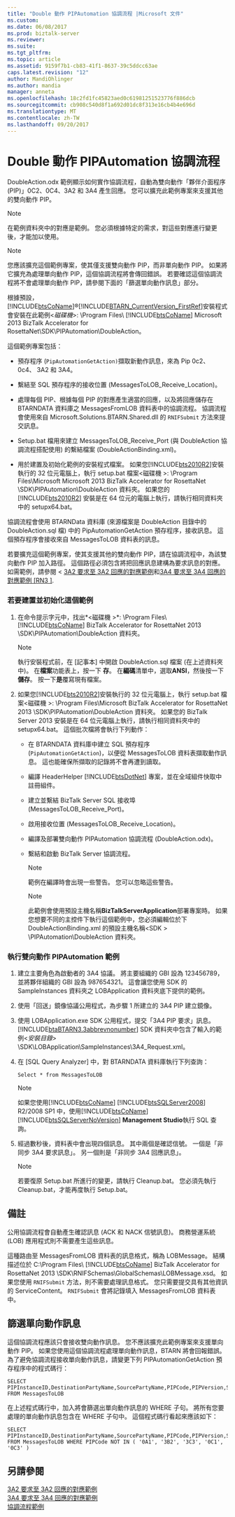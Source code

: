 ```yaml
---
title: "Double 動作 PIPAutomation 協調流程 |Microsoft 文件"
ms.custom: 
ms.date: 06/08/2017
ms.prod: biztalk-server
ms.reviewer: 
ms.suite: 
ms.tgt_pltfrm: 
ms.topic: article
ms.assetid: 9159f7b1-cb83-41f1-8637-39c5ddcc63ae
caps.latest.revision: "12"
author: MandiOhlinger
ms.author: mandia
manager: anneta
ms.openlocfilehash: 18c2fd1fc45823aed0c61981251523776f886dcb
ms.sourcegitcommit: cb908c540d8f1a692d01dc8f313e16cb4b4e696d
ms.translationtype: MT
ms.contentlocale: zh-TW
ms.lasthandoff: 09/20/2017
---
```

# <a name="double-action-pipautomation-orchestration"></a>Double 動作 PIPAutomation 協調流程
DoubleAction.odx 範例顯示如何實作協調流程，自動為雙向動作「夥伴介面程序 (PIP)」0C2、0C4、3A2 和 3A4 產生回應。 您可以擴充此範例專案來支援其他的雙向動作 PIP。  
  
> [!NOTE]
>  在範例資料夾中的對應是範例。 您必須根據特定的需求，對這些對應進行變更後，才能加以使用。  
  
> [!NOTE]
>  您應該擴充這個範例專案，使其僅支援雙向動作 PIP，而非單向動作 PIP。 如果將它擴充為處理單向動作 PIP，這個協調流程將會傳回錯誤。 若要確認這個協調流程將不會處理單向動作 PIP，請參閱下面的「篩選單向動作訊息」部分。  
  
 根據預設， [!INCLUDE[btsCoName](../../includes/btsconame-md.md)]®[!INCLUDE[BTARN_CurrentVersion_FirstRef](../../includes/btarn-currentversion-firstref-md.md)]安裝程式會安裝在此範例\<*磁碟機*>: \Program Files\\ [!INCLUDE[btsCoName](../../includes/btsconame-md.md)] Microsoft 2013 BizTalk Accelerator for RosettaNet\SDK\PIPAutomation\DoubleAction。  
  
 這個範例專案包括：  
  
-   預存程序 (`PipAutomationGetAction)`擷取新動作訊息，來為 Pip 0c2、 0c4、 3A2 和 3A4。  
  
-   繫結至 SQL 預存程序的接收位置 (MessagesToLOB_Receive_Location)。  
  
-   處理每個 PIP、根據每個 PIP 的對應產生適當的回應，以及將回應儲存在 BTARNDATA 資料庫之 MessagesFromLOB 資料表中的協調流程。 協調流程會使用來自 Microsoft.Solutions.BTARN.Shared.dll 的 `RNIFSubmit` 方法來提交訊息。  
  
-   Setup.bat 檔用來建立 MessagesToLOB_Receive_Port (與 DoubleAction 協調流程搭配使用) 的繫結檔案 (DoubleActionBinding.xml)。  
  
-   用於建置及初始化範例的安裝程式檔案。 如果您[!INCLUDE[bts2010R2](../../includes/bts2010r2-md.md)]安裝執行的 32 位元電腦上，執行 setup.bat 檔案\<磁碟機 >: \Program Files\Microsoft Microsoft 2013 BizTalk Accelerator for RosettaNet \SDK\PIPAutomation\DoubleAction 資料夾。 如果您的 [!INCLUDE[bts2010R2](../../includes/bts2010r2-md.md)] 安裝是在 64 位元的電腦上執行，請執行相同資料夾中的 setupx64.bat。  
  
 協調流程會使用 BTARNData 資料庫 (來源檔案是 DoubleAction 目錄中的 DoubleAction.sql 檔) 中的 PipAutomationGetAction 預存程序，接收訊息。 這個預存程序會接收來自 MessagesToLOB 資料表的訊息。  
  
 若要擴充這個範例專案，使其支援其他的雙向動作 PIP，請在協調流程中，為該雙向動作 PIP 加入路徑。 這個路徑必須包含將把回應訊息建構為要求訊息的對應。 如需範例，請參閱 < [3A2 要求至 3A2 回應的對應範例](../../adapters-and-accelerators/accelerator-rosettanet/3a2-request-to-3a2-response-map-sample.md)和[3A4 要求至 3A4 回應的對應範例 &#91;RN3 &#93;](../../adapters-and-accelerators/accelerator-rosettanet/3a4-request-to-3a4-response-map-sample.md).  
  
### <a name="to-build-and-initialize-this-sample"></a>若要建置並初始化這個範例  
  
1.  在命令提示字元中，找出*\<磁碟機 >*: \Program Files\\ [!INCLUDE[btsCoName](../../includes/btsconame-md.md)] BizTalk Accelerator for RosettaNet 2013 \SDK\PIPAutomation\DoubleAction 資料夾。  
  
    > [!NOTE]
    >  執行安裝程式前，在 [記事本] 中開啟 DoubleAction.sql 檔案 (在上述資料夾中)。 在**檔案**功能表上，按一下 **存**。 在**編碼**清單中，選取**ANSI**，然後按一下 **儲存**。 按一下**是**覆寫現有檔案。  
  
2.  如果您[!INCLUDE[bts2010R2](../../includes/bts2010r2-md.md)]安裝執行的 32 位元電腦上，執行 setup.bat 檔案\<磁碟機 >: \Program Files\Microsoft BizTalk Accelerator for RosettaNet 2013 \SDK\PIPAutomation\DoubleAction 資料夾。 如果您的 BizTalk Server 2013 安裝是在 64 位元電腦上執行，請執行相同資料夾中的 setupx64.bat。 這個批次檔將會執行下列動作：  
  
    -   在 BTARNDATA 資料庫中建立 SQL 預存程序 (`PipAutomationGetAction`)，以便從 MessagesToLOB 資料表擷取動作訊息。 這也能確保所擷取的記錄將不會再遭到讀取。  
  
    -   編譯 HeaderHelper [!INCLUDE[btsDotNet](../../includes/btsdotnet-md.md)] 專案，並在全域組件快取中註冊組件。  
  
    -   建立並繫結 BizTalk Server SQL 接收埠 (MessagesToLOB_Receive_Port)。  
  
    -   啟用接收位置 (MessagesToLOB_Receive_Location)。  
  
    -   編譯及部署雙向動作 PIPAutomation 協調流程 (DoubleAction.odx)。  
  
    -   繫結和啟動 BizTalk Server 協調流程。  
  
        > [!NOTE]
        >  範例在編譯時會出現一些警告。 您可以忽略這些警告。  
  
        > [!NOTE]
        >  此範例會使用預設主機名稱**BizTalkServerApplication**部署專案時。 如果您想要不同的主控件下執行這個範例中，您必須編輯位於下 DoubleActionBinding.xml 的預設主機名稱\<SDK > \PIPAutomation\DoubleAction 資料夾。  
  
### <a name="to-run-the-double-action-pipautomation-sample"></a>執行雙向動作 PIPAutomation 範例  
  
1.  建立主要角色為啟動者的 3A4 協議。 將主要組織的 GBI 設為 123456789，並將夥伴組織的 GBI 設為 987654321。 這會讓您使用 SDK 的 SampleInstances 資料夾之 LOBApplication 資料夾底下提供的範例。  
  
2.  使用「回送」鏡像協議公用程式，為步驟 1 所建立的 3A4 PIP 建立鏡像。  
  
3.  使用 LOBApplication.exe SDK 公用程式，提交「3A4 PIP 要求」訊息。 [!INCLUDE[btaBTARN3.3abbrevnonumber](../../includes/btabtarn3-3abbrevnonumber-md.md)] SDK 資料夾中包含了輸入的範例\<*安裝目錄*> \SDK\LOBApplication\SampleInstances\3A4_Request.xml。  
  
4.  在 [SQL Query Analyzer] 中，對 BTARNDATA 資料庫執行下列查詢：  
  
    ```  
    Select * from MessagesToLOB  
    ```  
  
    > [!NOTE]
    >  如果您使用[!INCLUDE[btsCoName](../../includes/btsconame-md.md)] [!INCLUDE[btsSQLServer2008](../../includes/btssqlserver2008-md.md)] R2/2008 SP1 中，使用[!INCLUDE[btsCoName](../../includes/btsconame-md.md)] [!INCLUDE[btsSQLServerNoVersion](../../includes/btssqlservernoversion-md.md)] **Management Studio**執行 SQL 查詢。  
  
5.  經過數秒後，資料表中會出現四個訊息。 其中兩個是確認信號。 一個是「非同步 3A4 要求訊息」。 另一個則是「非同步 3A4 回應訊息」。  
  
    > [!NOTE]
    >  若要復原 Setup.bat 所進行的變更，請執行 Cleanup.bat。 您必須先執行 Cleanup.bat，才能再度執行 Setup.bat。  
  
## <a name="remarks"></a>備註  
 公用協調流程會自動產生確認訊息 (ACK 和 NACK 信號訊息)。 商務營運系統 (LOB) 應用程式則不需要產生這些訊息。  
  
 這種路由至 MessagesFromLOB 資料表的訊息格式，稱為 LOBMessage。 結構描述位於 C:\Program Files\\ [!INCLUDE[btsCoName](../../includes/btsconame-md.md)] BizTalk Accelerator for RosettaNet 2013 \SDK\RNIFSchemas\GlobalSchemas\LOBMessage.xsd。 如果您使用 `RNIFSubmit` 方法，則不需要處理訊息格式。 您只需要提交具有其他資訊的 ServiceContent。 `RNIFSubmit` 會將記錄填入 MessagesFromLOB 資料表中。  
  
## <a name="filtering-out-single-action-messages"></a>篩選單向動作訊息  
 這個協調流程應該只會接收雙向動作訊息。 您不應該擴充此範例專案來支援單向動作 PIP。 如果您使用這個協調流程處理單向動作訊息，BTARN 將會回報錯誤。 為了避免協調流程接收單向動作訊息，請變更下列 PIPAutomationGetAction 預存程序中的程式碼行：  
  
```  
SELECT PIPInstanceID,DestinationPartyName,SourcePartyName,PIPCode,PIPVersion,ServiceContent FROM MessagesToLOB  
```  
  
 在上述程式碼行中，加入將會篩選出單向動作訊息的 WHERE 子句。 將所有您要處理的單向動作訊息包含在 WHERE 子句中。 這個程式碼行看起來應該如下：  
  
```  
SELECT PIPInstanceID,DestinationPartyName,SourcePartyName,PIPCode,PIPVersion,ServiceContent FROM MessagesToLOB WHERE PIPCode NOT IN ( '0A1', '3B2', '3C3', '0C1', '0C3' )  
```  
  
## <a name="see-also"></a>另請參閱  
 [3A2 要求至 3A2 回應的對應範例](../../adapters-and-accelerators/accelerator-rosettanet/3a2-request-to-3a2-response-map-sample.md)   
 [3A4 要求至 3A4 回應的對應範例](../../adapters-and-accelerators/accelerator-rosettanet/3a4-request-to-3a4-response-map-sample.md)   
 [協調流程範例](../../adapters-and-accelerators/accelerator-rosettanet/orchestration-samples.md)